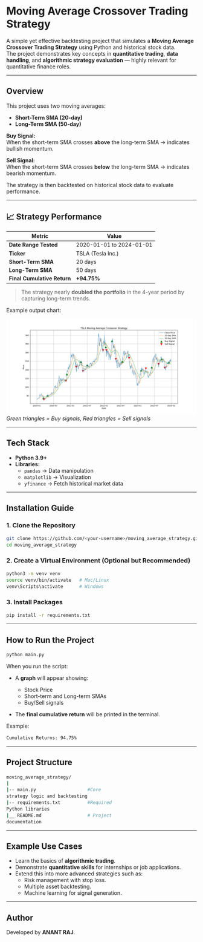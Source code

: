 # Moving Average Crossover Trading Strategy

A simple yet effective backtesting project that simulates a **Moving Average Crossover Trading Strategy** using Python and historical stock data.  
The project demonstrates key concepts in **quantitative trading**, **data handling**, and **algorithmic strategy evaluation** — highly relevant for quantitative finance roles.

---

## **Overview**
This project uses two moving averages:
- **Short-Term SMA (20-day)**  
- **Long-Term SMA (50-day)**  

**Buy Signal:**  
When the short-term SMA crosses **above** the long-term SMA → indicates bullish momentum.

**Sell Signal:**  
When the short-term SMA crosses **below** the long-term SMA → indicates bearish momentum.

The strategy is then backtested on historical stock data to evaluate performance.

---

## 📈 Strategy Performance
| Metric              | Value                |
|---------------------|----------------------|
| **Date Range Tested** | 2020-01-01 to 2024-01-01 |
| **Ticker**          | TSLA (Tesla Inc.) |
| **Short-Term SMA**  | 20 days |
| **Long-Term SMA**   | 50 days |
| **Final Cumulative Return** | **+94.75%** |

> The strategy nearly **doubled the portfolio** in the 4-year period by capturing long-term trends.

Example output chart:

![Strategy Chart](Graph/Figure.png)  
*Green triangles = Buy signals, Red triangles = Sell signals*

---

## **Tech Stack**
- **Python 3.9+**
- **Libraries:**
  - `pandas` → Data manipulation  
  - `matplotlib` → Visualization  
  - `yfinance` → Fetch historical market data

---

## **Installation Guide**

### **1. Clone the Repository**
```bash
git clone https://github.com/<your-username>/moving_average_strategy.git
cd moving_average_strategy
```

### **2. Create a Virtual Environment (Optional but Recommended)**
```bash
python3 -m venv venv
source venv/bin/activate   # Mac/Linux
venv\Scripts\activate      # Windows
```

### **3. Install Packages**
```bash
pip install -r requirements.txt
```

---

## **How to Run the Project**
```bash
python main.py
```
When you run the script:
- A **graph** will appear showing:
  - Stock Price 
  - Short-term and Long-term SMAs
  - Buy/Sell signals
  
- The **final cumulative return** will be printed in the terminal.  

Example:
```bash
Cumulative Returns: 94.75%
```

---

## **Project Structure**
```bash
moving_average_strategy/
|
|-- main.py                   #Core
strategy logic and backtesting
|-- requirements.txt          #Required
Python libraries
|__ README.md                 # Project
documentation
```

---

## **Example Use Cases**
- Learn the basics of **algorithmic trading**.  
- Demonstrate **quantitative skills** for internships or job applications.  
- Extend this into more advanced strategies such as:
  - Risk management with stop loss.
  - Multiple asset backtesting.
  - Machine learning for signal generation.

---

## **Author**
Developed by **ANANT RAJ**. 